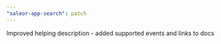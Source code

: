 ```yaml
---
"saleor-app-search": patch
---
```


Improved helping description - added supported events and links to docs
